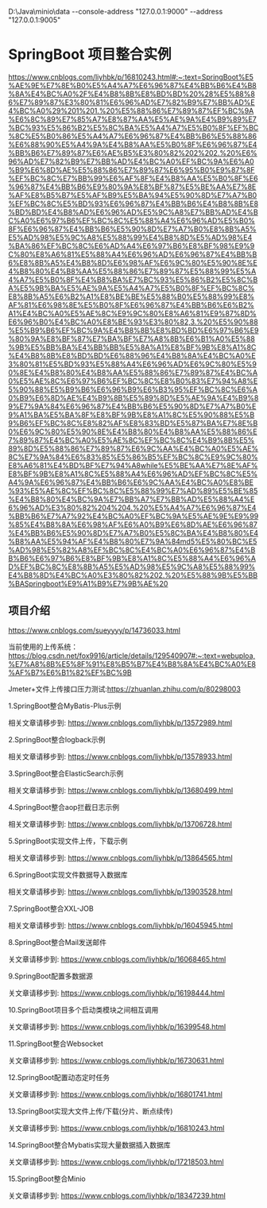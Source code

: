 D:\Java\minio\data --console-address "127.0.0.1:9000" --address "127.0.0.1:9005"
# SpringBoot 项目整合实例
https://www.cnblogs.com/liyhbk/p/16810243.html#:~:text=SpringBoot%E5%AE%9E%E7%8E%B0%E5%A4%A7%E6%96%87%E4%BB%B6%E4%B8%8A%E4%BC%A0%2F%E4%B8%8B%E8%BD%BD%20%28%E5%88%86%E7%89%87%E3%80%81%E6%96%AD%E7%82%B9%E7%BB%AD%E4%BC%A0%29%201%201.%20%E5%88%86%E7%89%87%EF%BC%9A%E6%8C%89%E7%85%A7%E8%87%AA%E5%AE%9A%E4%B9%89%E7%BC%93%E5%86%B2%E5%8C%BA%E5%A4%A7%E5%B0%8F%EF%BC%8C%E5%B0%86%E5%A4%A7%E6%96%87%E4%BB%B6%E5%88%86%E6%88%90%E5%A4%9A%E4%B8%AA%E5%B0%8F%E6%96%87%E4%BB%B6%E7%89%87%E6%AE%B5%E3%80%82%202%202.%20%E6%96%AD%E7%82%B9%E7%BB%AD%E4%BC%A0%EF%BC%9A%E6%A0%B9%E6%8D%AE%E5%88%86%E7%89%87%E6%95%B0%E9%87%8F%EF%BC%8C%E7%BB%99%E6%AF%8F%E4%B8%AA%E5%B0%8F%E6%96%87%E4%BB%B6%E9%80%9A%E8%BF%87%E5%BE%AA%E7%8E%AF%E8%B5%B7%E5%AF%B9%E5%BA%94%E5%90%8D%E7%A7%B0%EF%BC%8C%E5%BD%93%E6%96%87%E4%BB%B6%E4%B8%8B%E8%BD%BD%E4%B8%AD%E6%96%AD%E5%9C%A8%E7%BB%AD%E4%BC%A0%E6%97%B6%EF%BC%8C%E5%88%A4%E6%96%AD%E5%B0%8F%E6%96%87%E4%BB%B6%E5%90%8D%E7%A7%B0%E8%8B%A5%E5%AD%98%E5%9C%A8%E5%88%99%E4%B8%8D%E5%AD%98%E4%BA%86%EF%BC%8C%E6%AD%A4%E6%97%B6%E8%BF%98%E9%9C%80%E8%A6%81%E5%88%A4%E6%96%AD%E6%96%87%E4%BB%B6%E8%8B%A5%E4%B8%8D%E6%98%AF%E6%9C%80%E5%90%8E%E4%B8%80%E4%B8%AA%E5%88%86%E7%89%87%E5%88%99%E5%A4%A7%E5%B0%8F%E4%B8%BA%E7%BC%93%E5%86%B2%E5%8C%BA%E5%9B%BA%E5%AE%9A%E5%A4%A7%E5%B0%8F%EF%BC%8C%E8%8B%A5%E6%B2%A1%E8%BE%BE%E5%88%B0%E5%88%99%E8%AF%81%E6%98%8E%E5%B0%8F%E6%96%87%E4%BB%B6%E6%B2%A1%E4%BC%A0%E5%AE%8C%E9%9C%80%E8%A6%81%E9%87%8D%E6%96%B0%E4%BC%A0%E8%BE%93%E3%80%82,3.%20%E5%90%88%E5%B9%B6%EF%BC%9A%E4%B8%8B%E8%BD%BD%E6%97%B6%E9%80%9A%E8%BF%87%E7%BA%BF%E7%A8%8B%E6%B1%A0%E5%88%9B%E5%BB%BA%E4%BB%BB%E5%8A%A1%E8%BF%9B%E8%A1%8C%E4%B8%8B%E8%BD%BD%E6%88%96%E4%B8%8A%E4%BC%A0%E3%80%81%E5%BD%93%E5%88%A4%E6%96%AD%E6%9C%80%E5%90%8E%E4%B8%80%E4%B8%AA%E5%88%86%E7%89%87%E4%BC%A0%E5%AE%8C%E6%97%B6%EF%BC%8C%E8%B0%83%E7%94%A8%E5%90%88%E5%B9%B6%E6%96%B9%E6%B3%95%EF%BC%8C%E6%A0%B9%E6%8D%AE%E4%B9%8B%E5%89%8D%E5%AE%9A%E4%B9%89%E7%9A%84%E6%96%87%E4%BB%B6%E5%90%8D%E7%A7%B0%E9%A1%BA%E5%BA%8F%E8%BF%9B%E8%A1%8C%E5%90%88%E5%B9%B6%EF%BC%8C%E8%82%AF%E8%83%BD%E5%87%BA%E7%8E%B0%E6%9C%80%E5%90%8E%E4%B8%80%E4%B8%AA%E5%88%86%E7%89%87%E4%BC%A0%E5%AE%8C%EF%BC%8C%E4%B9%8B%E5%89%8D%E5%88%86%E7%89%87%E6%9C%AA%E4%BC%A0%E5%AE%8C%E7%9A%84%E6%83%85%E5%86%B5%EF%BC%8C%E9%9C%80%E8%A6%81%E4%BD%BF%E7%94%A8while%E5%BE%AA%E7%8E%AF%E8%BF%9B%E8%A1%8C%E5%88%A4%E6%96%AD%EF%BC%8C%E5%A4%9A%E6%96%87%E4%BB%B6%E6%9C%AA%E4%BC%A0%E8%BE%93%E5%AE%8C%EF%BC%8C%E5%88%99%E7%AD%89%E5%BE%85%E4%B8%80%E4%BC%9A%E7%BB%A7%E7%BB%AD%E5%88%A4%E6%96%AD%E3%80%82%204%204.%20%E5%A4%A7%E6%96%87%E4%BB%B6%E7%A7%92%E4%BC%A0%EF%BC%9A%E5%AE%9E%E9%99%85%E4%B8%8A%E6%98%AF%E6%A0%B9%E6%8D%AE%E6%96%87%E4%BB%B6%E5%90%8D%E7%A7%B0%E5%8C%BA%E4%B8%80%E4%B8%AA%E5%94%AF%E4%B8%80%E7%9A%84md5%E5%80%BC%E5%AD%98%E5%82%A8%EF%BC%8C%E4%BC%A0%E6%96%87%E4%BB%B6%E6%97%B6%E8%BF%9B%E8%A1%8C%E5%88%A4%E6%96%AD%EF%BC%8C%E8%8B%A5%E5%AD%98%E5%9C%A8%E5%88%99%E4%B8%8D%E4%BC%A0%E3%80%82%202.%20%E5%88%9B%E5%BB%BASpringboot%E9%A1%B9%E7%9B%AE%20
## 项目介绍
https://www.cnblogs.com/sueyyyy/p/14736033.html

当前使用的上传系统：https://blog.csdn.net/fox9916/article/details/129540907#:~:text=webuploa,%E7%A8%8B%E5%8F%91%E8%B5%B7%E4%B8%8A%E4%BC%A0%E8%AF%B7%E6%B1%82%EF%BC%9B

Jmeter+文件上传接口压力测试:https://zhuanlan.zhihu.com/p/80298003

1.SpringBoot整合MyBatis-Plus示例

  相关文章请移步到: https://www.cnblogs.com/liyhbk/p/13572989.html

2.SpringBoot整合logback示例

  相关文章请移步到: https://www.cnblogs.com/liyhbk/p/13578933.html
  
3.SpringBoot整合ElasticSearch示例

  相关文章请移步到: https://www.cnblogs.com/liyhbk/p/13680499.html
  
4.SpringBoot整合aop拦截日志示例
 
   相关文章请移步到: https://www.cnblogs.com/liyhbk/p/13706728.html
   
5.SpringBoot实现文件上传，下载示例

  相关文章请移步到: https://www.cnblogs.com/liyhbk/p/13864565.html
  
6.SpringBoot实现文件数据导入数据库
  
   相关文章请移步到: https://www.cnblogs.com/liyhbk/p/13903528.html  
   
7.SpringBoot整合XXL-JOB
  
   相关文章请移步到: https://www.cnblogs.com/liyhbk/p/16045945.html
 
8.SpringBoot整合Mail发送邮件
   
   关文章请移步到: https://www.cnblogs.com/liyhbk/p/16068465.html 
   
9.SpringBoot配置多数据源
   
   关文章请移步到: https://www.cnblogs.com/liyhbk/p/16198444.html
   
10.SpringBoot项目多个启动类模块之间相互调用
   
   关文章请移步到: https://www.cnblogs.com/liyhbk/p/16399548.html
   
11.SpringBoot整合Websocket
   
   关文章请移步到: https://www.cnblogs.com/liyhbk/p/16730631.html

12.SpringBoot配置动态定时任务
   
   关文章请移步到: https://www.cnblogs.com/liyhbk/p/16801741.html

13.SpringBoot实现大文件上传/下载(分片、断点续传)
   
   关文章请移步到: https://www.cnblogs.com/liyhbk/p/16810243.html

14.SpringBoot整合Mybatis实现大量数据插入数据库
   
   关文章请移步到: https://www.cnblogs.com/liyhbk/p/17218503.html

15.SpringBoot整合Minio
   
   关文章请移步到: https://www.cnblogs.com/liyhbk/p/18347239.html
